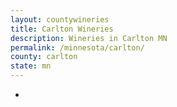```yaml
---
layout: countywineries
title: Carlton Wineries
description: Wineries in Carlton MN
permalink: /minnesota/carlton/
county: carlton
state: mn
---
```

-
